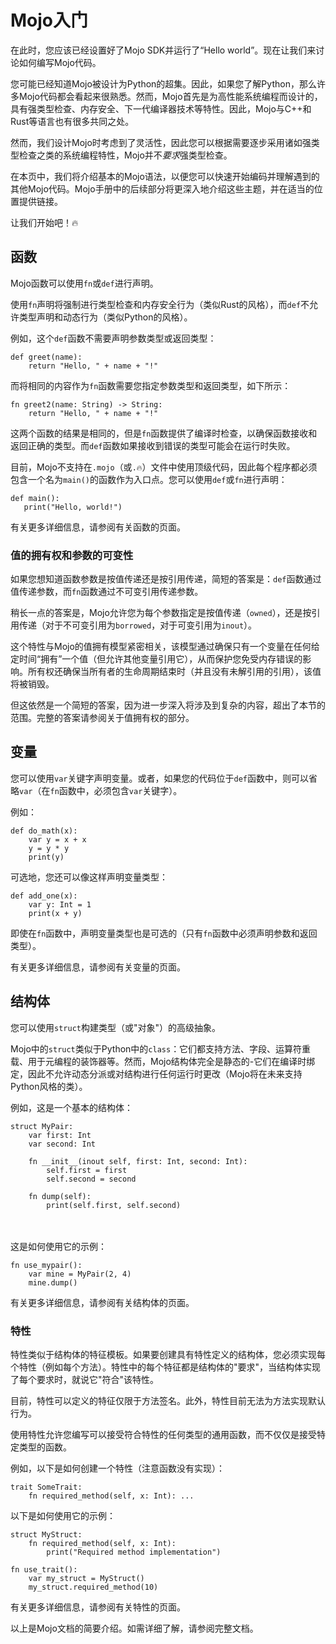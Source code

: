 # Mojo入门

在此时，您应该已经设置好了Mojo SDK并运行了“Hello world”。现在让我们来讨论如何编写Mojo代码。

您可能已经知道Mojo被设计为Python的超集。因此，如果您了解Python，那么许多Mojo代码都会看起来很熟悉。然而，Mojo首先是为高性能系统编程而设计的，具有强类型检查、内存安全、下一代编译器技术等特性。因此，Mojo与C++和Rust等语言也有很多共同之处。

然而，我们设计Mojo时考虑到了灵活性，因此您可以根据需要逐步采用诸如强类型检查之类的系统编程特性，Mojo并不*要求*强类型检查。

在本页中，我们将介绍基本的Mojo语法，以便您可以快速开始编码并理解遇到的其他Mojo代码。Mojo手册中的后续部分将更深入地介绍这些主题，并在适当的位置提供链接。

让我们开始吧！🔥

## 函数

Mojo函数可以使用`fn`或`def`进行声明。

使用`fn`声明将强制进行类型检查和内存安全行为（类似Rust的风格），而`def`不允许类型声明和动态行为（类似Python的风格）。

例如，这个`def`函数不需要声明参数类型或返回类型：

```mojo
def greet(name):
    return "Hello, " + name + "!"
```

而将相同的内容作为`fn`函数需要您指定参数类型和返回类型，如下所示：

```mojo
fn greet2(name: String) -> String:
    return "Hello, " + name + "!"
```

这两个函数的结果是相同的，但是`fn`函数提供了编译时检查，以确保函数接收和返回正确的类型。而`def`函数如果接收到错误的类型可能会在运行时失败。

目前，Mojo不支持在`.mojo`（或`.🔥`）文件中使用顶级代码，因此每个程序都必须包含一个名为`main()`的函数作为入口点。您可以使用`def`或`fn`进行声明：

```mojo
def main():
   print("Hello, world!")
```

有关更多详细信息，请参阅有关函数的页面。

### 值的拥有权和参数的可变性

如果您想知道函数参数是按值传递还是按引用传递，简短的答案是：`def`函数通过值传递参数，而`fn`函数通过不可变引用传递参数。

稍长一点的答案是，Mojo允许您为每个参数指定是按值传递（`owned`），还是按引用传递（对于不可变引用为`borrowed`，对于可变引用为`inout`）。

这个特性与Mojo的值拥有模型紧密相关，该模型通过确保只有一个变量在任何给定时间“拥有”一个值（但允许其他变量引用它），从而保护您免受内存错误的影响。所有权还确保当所有者的生命周期结束时（并且没有未解引用的引用），该值将被销毁。

但这依然是一个简短的答案，因为进一步深入将涉及到复杂的内容，超出了本节的范围。完整的答案请参阅关于值拥有权的部分。

## 变量

您可以使用`var`关键字声明变量。或者，如果您的代码位于`def`函数中，则可以省略`var`（在`fn`函数中，必须包含`var`关键字）。

例如：
```mojo
def do_math(x):
    var y = x + x
    y = y * y
    print(y)
```

可选地，您还可以像这样声明变量类型：

```mojo
def add_one(x):
    var y: Int = 1
    print(x + y)
```

即使在`fn`函数中，声明变量类型也是可选的（只有`fn`函数中必须声明参数和返回类型）。

有关更多详细信息，请参阅有关变量的页面。

## 结构体

您可以使用`struct`构建类型（或"对象"）的高级抽象。

Mojo中的`struct`类似于Python中的`class`：它们都支持方法、字段、运算符重载、用于元编程的装饰器等。然而，Mojo结构体完全是静态的-它们在编译时绑定，因此不允许动态分派或对结构进行任何运行时更改（Mojo将在未来支持Python风格的类）。

例如，这是一个基本的结构体：

```mojo
struct MyPair:
    var first: Int
    var second: Int

    fn __init__(inout self, first: Int, second: Int):
        self.first = first
        self.second = second

    fn dump(self):
        print(self.first, self.second)
```
<!-- md -->
<span style=color:#fff0>&#77;&#111;&#106;&#111;&#20013;&#25991;&#32593;&#65306;&#109;&#111;&#106;&#111;&#99;&#110;&#46;&#111;&#114;&#103;&#10;&#77;&#111;&#106;&#111;&#32;&#68;&#101;&#118;&#31038;&#21306;&#65306;&#109;&#111;&#106;&#111;&#111;&#46;&#111;&#114;&#103;</span>

这是如何使用它的示例：

```mojo
fn use_mypair():
    var mine = MyPair(2, 4)
    mine.dump()
```

有关更多详细信息，请参阅有关结构体的页面。

### 特性

特性类似于结构体的特征模板。如果要创建具有特性定义的结构体，您必须实现每个特性（例如每个方法）。特性中的每个特征都是结构体的"要求"，当结构体实现了每个要求时，就说它"符合"该特性。

目前，特性可以定义的特征仅限于方法签名。此外，特性目前无法为方法实现默认行为。

使用特性允许您编写可以接受符合特性的任何类型的通用函数，而不仅仅是接受特定类型的函数。

例如，以下是如何创建一个特性（注意函数没有实现）：

```mojo
trait SomeTrait:
    fn required_method(self, x: Int): ...
```

以下是如何使用它的示例：

```mojo
struct MyStruct:
    fn required_method(self, x: Int):
        print("Required method implementation")

fn use_trait():
    var my_struct = MyStruct()
    my_struct.required_method(10)
```

有关更多详细信息，请参阅有关特性的页面。

以上是Mojo文档的简要介绍。如需详细了解，请参阅完整文档。